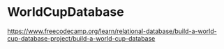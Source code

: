 # WorldCupDatabase
https://www.freecodecamp.org/learn/relational-database/build-a-world-cup-database-project/build-a-world-cup-database
